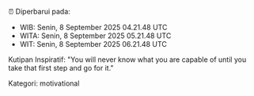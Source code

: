 ⏰ Diperbarui pada:
- WIB: Senin, 8 September 2025 04.21.48 UTC
- WITA: Senin, 8 September 2025 05.21.48 UTC
- WIT: Senin, 8 September 2025 06.21.48 UTC

Kutipan Inspiratif:
"You will never know what you are capable of until you take that first step and go for it."


Kategori: motivational

